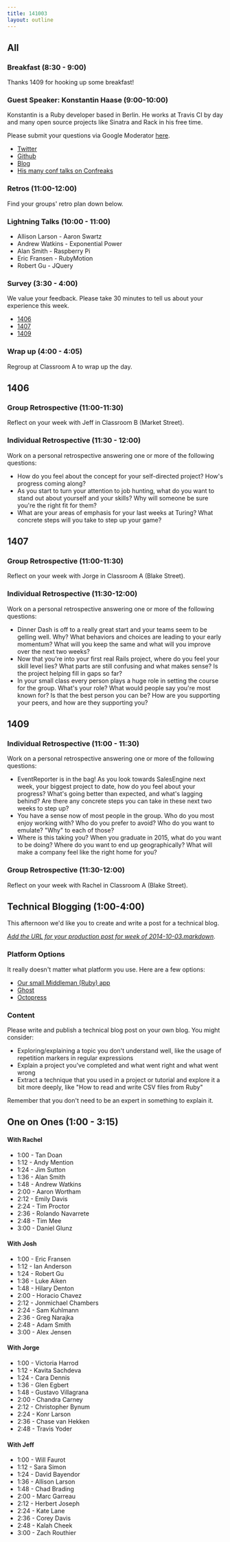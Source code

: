 ```yaml
---
title: 141003
layout: outline
---
```


## All

### Breakfast (8:30 - 9:00)

Thanks 1409 for hooking up some breakfast!

### Guest Speaker: Konstantin Haase (9:00-10:00)

Konstantin is a Ruby developer based in Berlin. He works at Travis CI
by day and many open source projects like Sinatra and Rack in his free time.

Please submit your questions via Google Moderator [here](https://www.google.com/moderator/#15/e=21373c&t=21373c.40).

* [Twitter](https://twitter.com/konstantinhaase)
* [Github](https://github.com/rkh)
* [Blog](http://rkh.im/)
* [His many conf talks on Confreaks](http://www.confreaks.com/presenters/408-konstantin-haase)

### Retros (11:00-12:00)

Find your groups' retro plan down below.

### Lightning Talks (10:00 - 11:00)

* Allison Larson - Aaron Swartz
* Andrew Watkins - Exponential Power
* Alan Smith - Raspberry Pi
* Eric Fransen - RubyMotion
* Robert Gu - JQuery

### Survey (3:30 - 4:00)

We value your feedback. Please take 30 minutes to tell us about your experience this week.

* [1406](https://docs.google.com/a/casimircreative.com/forms/d/1nd7eSOlGp5RlOP5-V8-yHRYOOGvzeHOFgwx70pGYoRo/viewform)
* [1407](https://docs.google.com/a/casimircreative.com/forms/d/1vtcbU-WxKx5a0NwJAHUbPW6Rz5BoeTuFu6CW2beeLOk/viewform)
* [1409](https://docs.google.com/a/casimircreative.com/forms/d/1Z_Bbnmz35ZiP4uRzkV9VDe2_c0PQuypZ5dty_DHed2M/viewform)

### Wrap up (4:00 - 4:05)

Regroup at Classroom A to wrap up the day.

## 1406

### Group Retrospective (11:00-11:30)

Reflect on your week with Jeff in Classroom B (Market Street).

### Individual Retrospective (11:30 - 12:00)

Work on a personal retrospective answering one or more of the following questions:

* How do you feel about the concept for your self-directed project? How's
progress coming along?
* As you start to turn your attention to job hunting, what do you want to stand
out about yourself and your skills? Why will someone be sure you're the right
fit for them?
* What are your areas of emphasis for your last weeks at Turing? What concrete
steps will you take to step up your game?

## 1407

### Group Retrospective (11:00-11:30)

Reflect on your week with Jorge in Classroom A (Blake Street).

### Individual Retrospective (11:30-12:00)

Work on a personal retrospective answering one or more of the following questions:

* Dinner Dash is off to a really great start and your teams seem to be gelling
well. Why? What behaviors and choices are leading to your early momentum? What
will you keep the same and what will you improve over the next two weeks?
* Now that you're into your first real Rails project, where do you feel your
skill level lies? What parts are still confusing and what makes sense? Is the
project helping fill in gaps so far?
* In your small class every person plays a huge role in setting the course for
the group. What's your role? What would people say you're most known for? Is
that the best person you can be? How are you supporting your peers, and how are
they supporting you?

## 1409

### Individual Retrospective (11:00 - 11:30)

Work on a personal retrospective answering one or more of the following questions:

* EventReporter is in the bag! As you look towards SalesEngine next week, your
biggest project to date, how do you feel about your progress? What's going better
than expected, and what's lagging behind? Are there any concrete steps you can
take in these next two weeks to step up?
* You have a sense now of most people in the group. Who do you most enjoy working
with? Who do you prefer to avoid? Who do you want to emulate? "Why" to each of
those?
* Where is this taking you? When you graduate in 2015, what do you want to be
doing? Where do you want to end up geographically? What will make a company feel
like the right home for you?

### Group Retrospective (11:30-12:00)

Reflect on your week with Rachel in Classroom A (Blake Street).

## Technical Blogging (1:00-4:00)

This afternoon we'd like you to create and write a post for a technical blog.

*[Add the URL for your production post for week of 2014-10-03.markdown](https://github.com/turingschool/ruby-submissions/blob/master/blogging/2014-10-03.markdown)*.

### Platform Options

It really doesn't matter what platform you use. Here are a few options:

* [Our small Middleman (Ruby) app](https://github.com/turingschool/student-blog)
* [Ghost](https://ghost.org/)
* [Octopress](http://octopress.org/)

### Content

Please write and publish a technical blog post on your own
blog. You might consider:

* Exploring/explaining a topic you don't understand well, like the usage of
repetition markers in regular expressions
* Explain a project you've completed and what went right and what went wrong
* Extract a technique that you used in a project or tutorial and explore it a
bit more deeply, like "How to read and write CSV files from Ruby"

Remember that you don't need to be an expert in something to explain it.

## One on Ones (1:00 - 3:15)

#### With Rachel

* 1:00 - Tan Doan
* 1:12 - Andy Mention
* 1:24 - Jim Sutton
* 1:36 - Alan Smith
* 1:48 - Andrew Watkins
* 2:00 - Aaron Wortham
* 2:12 - Emily Davis
* 2:24 - Tim Proctor
* 2:36 - Rolando Navarrete
* 2:48 - Tim Mee
* 3:00 - Daniel Glunz

#### With Josh

* 1:00 - Eric Fransen
* 1:12 - Ian Anderson
* 1:24 - Robert Gu
* 1:36 - Luke Aiken
* 1:48 - Hilary Denton
* 2:00 - Horacio Chavez
* 2:12 - Jonmichael Chambers
* 2:24 - Sam Kuhlmann
* 2:36 - Greg Narajka
* 2:48 - Adam Smith
* 3:00 - Alex Jensen

#### With Jorge

* 1:00 - Victoria Harrod
* 1:12 - Kavita Sachdeva
* 1:24 - Cara Dennis
* 1:36 - Glen Egbert
* 1:48 - Gustavo Villagrana
* 2:00 - Chandra Carney
* 2:12 - Christopher Bynum
* 2:24 - Konr Larson
* 2:36 - Chase van Hekken
* 2:48 - Travis Yoder

#### With Jeff

* 1:00 - Will Faurot
* 1:12 - Sara Simon
* 1:24 - David Bayendor
* 1:36 - Allison Larson
* 1:48 - Chad Brading
* 2:00 - Marc Garreau
* 2:12 - Herbert Joseph
* 2:24 - Kate Lane
* 2:36 - Corey Davis
* 2:48 - Kalah Cheek
* 3:00 - Zach Routhier
